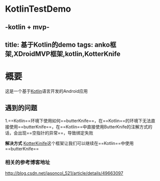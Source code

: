 # KotlinTestDemo
-kotlin + mvp-
---
title: 基于Kotlin的demo
tags: anko框架,XDroidMVP框架,kotlin,KotterKnife
---
# 概要
这是一个基于[Kotlin](http://kotlinlang.org/)语言开发的Android应用
## 遇到的问题
1.==Kotlin==环境下使用如何==butterKnife==，在==Kotlin==的环境下无法直接使用==butterKnife==，在==Kotlin==中直接使用ButterKnife的注解方式的话，会出现==空指针的异常==，导致绑定失败


**解决方式**
[KotterKinife](https://github.com/JakeWharton/kotterknife)这个框架让我们可以继续在==Kotlin==中使用==butterKnife==

### 相关的参考博客地址
http://blog.csdn.net/jasoncol_521/article/details/49663097




